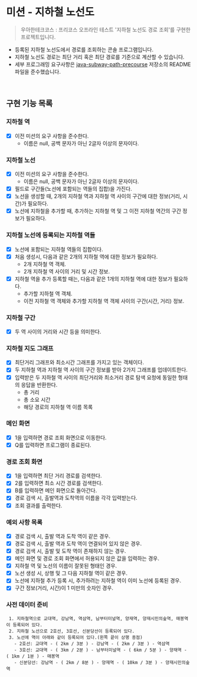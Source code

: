 # 미션 - 지하철 노선도
  
> 우아한테크코스 : 프리코스 오프라인 테스트 '지하철 노선도 경로 조회'를 구현한 프로젝트입니다.
    
* 등록된 지하철 노선도에서 경로를 조회하는 콘솔 프로그램입니다.
* 지하철 노선도 경로는 최단 거리 혹은 최단 경로를 기준으로 계산할 수 있습니다. 
* 세부 프로그래밍 요구사항은 [java-subway-path-precourse](https://github.com/woowacourse/java-subway-path-precourse) 저장소의 README 파일을 준수했습니다.

<br>

## 구현 기능 목록

### 지하철 역

* [x] 이전 미션의 요구 사항을 준수한다.
    * 이름은 null, 공백 문자가 아닌 2글자 이상의 문자이다.

### 지하철 노선

* [x] 이전 미션의 요구 사항을 준수한다.
    * 이름은 null, 공백 문자가 아닌 2글자 이상의 문자이다.
* [x] 필드로 구간들(노선에 포함되는 역들의 집합)을 가진다.
* [x] 노선을 생성할 때, 2개의 지하철 역과 지하철 역 사이의 구간에 대한 정보(거리, 시간)가 필요하다.
* [x] 노선에 지하철을 추가할 때, 추가하는 지하철 역 및 그 이전 지하철 역간의 구간 정보가 필요하다.

### 지하철 노선에 등록되는 지하철 역들

* [x] 노선에 포함되는 지하철 역들의 집합이다.
* [x] 처음 생성시, 다음과 같은 2개의 지하철 역에 대한 정보가 필요하다.
    * 2개 지하철 역 객체.
    * 2개 지하철 역 사이의 거리 및 시간 정보.
* [x] 지하철 역을 추가 등록할 때는, 다음과 같은 1개의 지하철 역에 대한 정보가 필요하다.
    * 추가할 지하철 역 객체.
    * 이전 지하철 역 객체와 추가할 지하철 역 객체 사이의 구간(시간, 거리) 정보.

### 지하철 구간

* [x] 두 역 사이의 거리와 시간 등을 의미한다.

### 지하철 지도 그래프

* [x] 최단거리 그래프와 최소시간 그래프를 가지고 있는 객체이다.
* [x] 두 지하철 역과 지하철 역 사이의 구간 정보를 받아 2가지 그래프를 업데이트한다.
* [x] 입력받은 두 지하철 역 사이의 최단거리와 최소거리 경로 탐색 요청에 동일한 형태의 응답을 반환한다.
    * 총 거리
    * 총 소요 시간
    * 해당 경로의 지하철 역 이름 목록

### 메인 화면

* [x] 1을 입력하면 경로 조회 화면으로 이동한다.
* [x] Q를 입력하면 프로그램이 종료된다.

### 경로 조회 화면

* [x] 1을 입력하면 최단 거리 경로를 검색한다.
* [x] 2를 입력하면 최소 시간 경로를 검색한다.
* [x] B를 입력하면 메인 화면으로 돌아간다.
* [x] 경로 검색 시, 출발역과 도착역의 이름을 각각 입력받는다.
* [x] 조회 결과를 출력한다.

### 예외 사항 목록

* [x] 경로 검색 시, 출발 역과 도착 역이 같은 경우.
* [x] 경로 검색 시, 출발 역과 도착 역이 연결되어 있지 않은 경우.
* [x] 경로 검색 시, 출발 및 도착 역이 존재하지 않는 경우.
* [x] 메인 화면 및 경로 조회 화면에서 허용되지 않은 값을 입력하는 경우.
* [x] 지하철 역 및 노선의 이름이 잘못된 형태인 경우.
* [x] 노선 생성 시, 상행 및 그 다음 지하철 역이 같은 경우.
* [x] 노선에 지하철 추가 등록 시, 추가하려는 지하철 역이 이미 노선에 등록된 경우.
* [x] 구간 정보(거리, 시간)이 1 미만의 숫자인 경우.

### 사전 데이터 준비

```
 1. 지하철역으로 교대역, 강남역, 역삼역, 남부터미널역, 양재역, 양재시민의숲역, 매봉역이 등록되어 있다.
 2. 지하철 노선으로 2호선, 3호선, 신분당선이 등록되어 있다.
 3. 노선에 역이 아래와 같이 등록되어 있다.(왼쪽 끝이 상행 종점)
   - 2호선: 교대역 - ( 2km / 3분 ) - 강남역 - ( 2km / 3분 ) - 역삼역
   - 3호선: 교대역 - ( 3km / 2분 ) - 남부터미널역 - ( 6km / 5분 ) - 양재역 - ( 1km / 1분 ) - 매봉역
   - 신분당선: 강남역 - ( 2km / 8분 ) - 양재역 - ( 10km / 3분 ) - 양재시민의숲역
 ```

